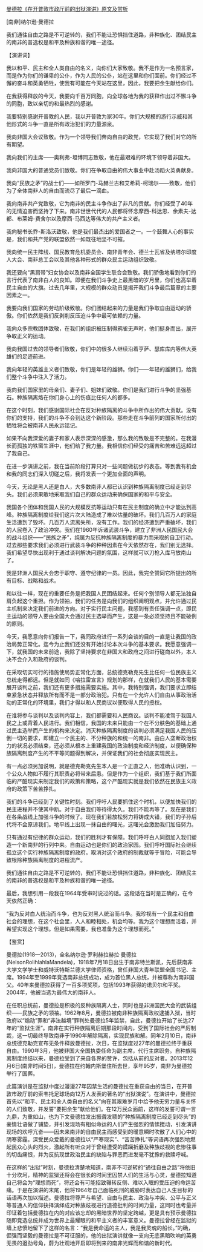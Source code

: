 [曼德拉《在开普敦市政厅前的出狱演讲》原文及赏析](https://www.vrrw.net/wx/14532.html)

[南非]纳尔逊·曼德拉

我们通往自由之路是不可逆转的，我们不能让恐惧挡住道路，非种族化、团结民主的南非的普选权是和平及种族和谐的唯一途径。

【演讲词】

我以和平、民主和全人类自由的名义，向你们大家致敬。我不是作为一名预言家，而是作为你们的谦卑的公仆，作为人民的公仆，站在这里和你们面前。你们经过不懈的奋斗和英勇牺牲，使我有可能在今天站在这里，因此，我要把余生献给你们。

在我获得释放的今天，我要向千百万同胞，向全球各地为我的获释作出过不懈斗争的同胞，致以亲切的和最热烈的感谢。

我要特别感谢开普敦的人民，我以开普敦为家30年。你们大规模的游行示威和其他形式的斗争一直是所有政治犯们的力量源泉。

我向非国大会议致敬。作为一个领导我们奔向自由的政党，它实现了我们对它的所有期望。

我向我们的主席——奥利弗-坦博同志致敬，他在最艰难的环境下领导着非国大。

我向非国大的普通党员们致敬。你们在争取自由的伟大事业中赴汤蹈火英勇献身。

我向“民族之矛”的战士们——如所罗门-马赫兰古和艾希莉-柯瑞尔——致敬，他们为了全体南非人的自由而流尽了最后一滴血。

我向南非共产党致敬，它为南非的民主斗争作出了非凡的贡献。你们经受了40年的无情迫害而坚持了下来。南非世世代代的人民都将怀念摩西-科达恩、余素夫-达都、布莱姆-费舍尔以及摩西-马西达等伟大的共产主义者。

我向秘书长乔-斯洛沃致敬，他是我们最杰出的爱国者之一。一个鼓舞人心的事实是，我们和共产党的联盟依然一如既往地坚不可摧。

我向统一民主阵线、国民教育危机委员会、南非青年会、德兰士瓦省及纳塔尔印度人大会、南非总工会以及其他各种形式的群众民主运动组织致敬。

我还要向“黑肩带”妇女协会以及南非全国学生联合会致敬。我们骄傲地看到你们的言行代表了南非白人的良知。即便在我们斗争史上最黑暗的岁月里，你们也高举着民主自由的大旗。过去几年里，大规模的群众动员是揭开我们斗争最后篇章的主要因素之一。



我要向我们国家的劳动阶级致敬。你们团结起来的力量是我们争取自由运动的骄傲。你们依然是我们反剥削反压迫斗争中最可依赖的力量。

我向众多宗教团体致敬，在我们的组织被压制得鸦雀无声时，他们挺身而出，展开争取正义的运动。

我向我国过去的领导者们致敬，你们中的很多人继续沿着亨萨、瑟库库内等伟大英雄们的足迹前进。

我向年轻的英雄主义者们致敬，你们是年轻的雄狮。你们——年轻的雄狮们，给我们整个斗争中注入了活力。

我向我们国家里的母亲们、妻子们、姐妹们致敬。你们是我们进行斗争的坚强基石。种族隔离烙在你们身心上的伤痕比任何人的都多。

在这个时刻，我们感谢国际社会在反对种族隔离的斗争中所作出的伟大贡献。没有你们的支持，我们的斗争不会到达这个新阶段。那些走在斗争前列的国家所付出的牺牲将会被南非人民永远铭记。

如果不向我深爱的妻子和家人表示深深的感激，那么我的致敬是不完整的。在我漫长而孤独的铁窗生涯中，他们给了我力量。我相信你们经受的痛苦和苦难远远超过了我自己。

在进一步演讲之前，我在当前阶段打算只对一些问题做初步的表态。等到我有机会和我的同志们深入切磋之后，我将发表一个更加全面的声明。

今天，无论是黑人还是白人，大多数南非人都已认识到种族隔离制度已经走到尽头。我们必须果敢地采取我们自己的群众运动来确保国家的和平与安全。

我国各个团体和我国人民的大规模反抗等运动只有在民主制度的确立中才能达到高峰。种族隔离制度给我们这片次大陆造成了难以估量的破坏。我们几百万人的家庭生活遭到了毁坏。几百万人流离失所，没有工作。我们的经济遭到严重破坏，我们的人民卷入了政治冲突。我们在1960年诉诸武装斗争，建立了非洲人民国民大会的战斗组织——“民族之矛”，纯属为反抗种族隔离制度的暴力而采取的自卫行动。过去那些要求我们必须进行武装斗争的种种因素在今天依然存在，我们别无选择。我们希望尽快出现利于通过谈判解决问题的氛围，这样就可以刀枪入库马放南山了。

我是非洲人国民大会忠于职守、遵守纪律的一员。因此，我完全赞同它所提出的所有目标、战略和战术。

和以往一样，现在的重要任务是把我国人民团结起来。任何个别领导人都无法独自肩负起这个重担。作为领袖，我们的任务是向我们的组织阐明观点，并允许通过民主机制来决定我们前进的方向。对于实行民主问题，我感到有责任强调一点，即民主运动的领导人要由全国大会通过民主选举而产生，这是一条必须坚持且不能破例的原则。

今天，我愿意向你们报告一下，我同政府进行一系列会谈的目的一直是让我国的政治局势正常化。迄今为止我们还没有开始讨论本次斗争的基本要求。我愿意强调一下，就我国的未来前途，我除了坚持要求在非国大和政府之间进行磋商以外，本人决不会介入和政府的谈判。

在采取切实可行的措施使局势正常化方面，总统德克勒克先生比任何一位民族主义总统走得都远。但是就如同《哈拉雷宣言》规划的那样，在就我们人民的基本需要展开谈判之前，我们还有更多措施需要实施。其中，我特别强调，我们要求立即结束紧急状态并释放所有而不是一部分政治犯。只有在一个允许人们自由从事政治活动的正常化的环境里，我们才得以和人民商议以便取得人民的授权。

在谁将参与谈判以及谈判内容上，我们都需要和人民商议。谈判不能凌驾于我国人民之上或背着人民进行。我们相信，我国的未来只能由一个在不分肤色的基础上通过民主选举而产生的机构来决定。消灭种族隔离制度的谈判必须满足我国人民的压倒一切的要求，即建立一个民主的、不分种族的和统一的南非。由白人垄断政治权力的状况必须结束，还必须从根本上重建我国的政治制度和经济制度，以便确保种族隔离制度产生的不平等问题得到解决，并保证我们的社会彻底实现民主。

有一点必须另加说明，就是德克勒克先生本人是一个正直之人，他准确认识到，一个公众人物如不履行其职责必将带来后患。但是作为一个组织，我们基于我们所面临的严酷现实来制定我们的政策和策略，这个严酷现实就是我们依然在民族主义政府的政策下苦苦挣扎。

我们的斗争已经到了关键性时刻。我们呼吁人民要抓住这个时机，以便加快我们的民主进程并不使其中断。对于自由我们等待得太久。我们不能再等了。现在是我们在各条战线上加强斗争的时候了。现在我们若放松努力将铸成大错，我们的子孙后代将不会原谅我们。地平线上出现一抹自由的曙光，这曙光会激励我们加倍努力。

只有通过有纪律的群众运动，我们的胜利才有保障。我们呼吁白人同胞加入我们塑造一个新南非的行列中来。自由运动也是你们的政治家园。我们呼吁国际社会继续孤立这个实行种族隔离制度的政府。取消对这个政府的制裁就等于冒险，可能会导致根除种族隔离制度的进程流产。

我们通往自由之路是不可逆转的，我们不能让恐惧挡住道路，非种族化、团结民主的南非的普选权是和平及种族和谐的唯一途径。

最后，我想引用一段我在1964年受审时说过的话。这段话在当时是正确的，在今天依然正确：

“我为反对白人统治而斗争，也为反对黑人统治而斗争。我珍视有一个民主和自由社会的理想，在这个社会里，人人和睦相处，机会均等。我为这个理想而活着，并希望实现这个理想。但是如果需要，我也准备为这个理想而死。”

【鉴赏】

曼德拉(1918—2013)，全名纳尔逊·罗利赫拉赫拉·曼德拉(NelsonRolihlahlaMandela)，1918年7月18日出生于南非特兰斯凯，先后获南非大学文学学士和威特沃特斯兰德大学律师资格，曾任非国大青年联盟全国书记、主席。1994年至1999年竞选南非总统成功，成为首位黑人总统，并被尊称为南非国父。40年来曼德拉获得了一百多项奖项，包括1993年获得的诺贝尔和平奖。2004年，他被当选为最伟大的南非人。

在任职总统前，曼德拉是积极的反种族隔离人士，同时也是非洲国民大会的武装组织——民族之矛的领袖。1962年8月，曼德拉被南非种族隔离政权逮捕入狱，当时政府以“煽动”罪和“非法越境”罪判处曼德拉5年监禁，自此，曼德拉开始了长达27年的“监狱生涯”。南非在实行种族隔离后期那段时间内，受到了国际社会的严厉制裁，这一切最终导致南非于1990年解除隔离，实现民族和解。同年2月10日，南非总统德克勒克宣布无条件释放曼德拉，次日，在监狱度过27年的曼德拉终于重获自由。1990年3月，他被非国大全国执委任命为副主席，代行主席职务。自种族隔离制度终结以来，曼德拉受到了来自各界的赞许，包括从前的反对者。2013年12月6日(南非时间5日)，曼德拉在约翰内斯堡住所去世，享年95岁，南非为曼德拉举行了国葬。

此篇演讲是在监狱中度过漫漫27年囚禁生活的曼德拉在重获自由的当日，在开普敦市政厅前的索韦托足球场向12万人发表的著名的“出狱演说”。在演讲中，曼德拉首先以“和平、民主和全人类自由的名义”向在其艰难岁月中给予他无穷力量与关怀的人们致敬，并发誓“要把余生”献给他们。在12万民众面前，这样的发誓可谓一言九鼎，为重如山，也为下文曼德拉发出振聋发聩的“种族隔离制度已经走到尽头”的豪情壮语做了铺垫，并引发现场有相似命运的人们产生强烈的情愫搅动，引发演讲现场的欢呼亢奋——因未来南非的自由民主而感受到的暖意瞬时吹散了人们心中的阴寒雾霾。深受民众爱戴的曼德拉以“严寒现实”、“苦苦挣扎”等词语再次强烈地燃起民众心头的烈火，激起所有听众对于曾经遭受的蹂躏折磨及种族歧视的悲惨往事的切齿痛恨，并为反抗现世政治民主的缺陷与罪恶而进发毫不犹豫的救赎呼喊。

在这样的“出狱”时刻，曼德拉清楚地知道，南非不可逆转的“通往自由之路”将依旧十分坎坷，精神的监狱还将会在很长的时间里囚禁人们的生活与心灵，曼德拉知道自己将会为“理想而死”，将还会有可能招致辗转反侧、难以入眠的受压迫的命运苦痛。于是在演讲的末尾，他将1964年自己面临死刑的威胁时表达自己人生目标的话语再次加以描述。曼德拉将尊严与希望、自由与民主、政治与冲突、公平与正义等普通人的信仰抉择演绎成对种族歧视进行道德批判的时间力量，这同时也考量并印证着包括曼德拉在内的对应该忘却的黑暗世界的坚定跨越，更是具有预示曼德拉随即竞选总统并成为世界上最耀眼的和平主义者的丰富意义。曼德拉曾经在监狱的墙上悲愤地留下了这样的名言：“我是我命运的主人，我是我灵魂的船长。”的确，倔强而坚毅的曼德拉是不可征服的，他的出狱演讲就像一支向无底黑暗吹响的英勇无畏的遒劲号角，蔚为壮观地开启即将到来的南非光辉而和谐的新时代。

